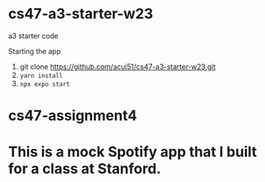 # cs47-a3-starter-w23
a3 starter code

Starting the app
1. git clone https://github.com/acui51/cs47-a3-starter-w23.git
2. `yarn install`
3. `npx expo start`
# cs47-assignment4

# This is a mock Spotify app that I built for a class at Stanford.
